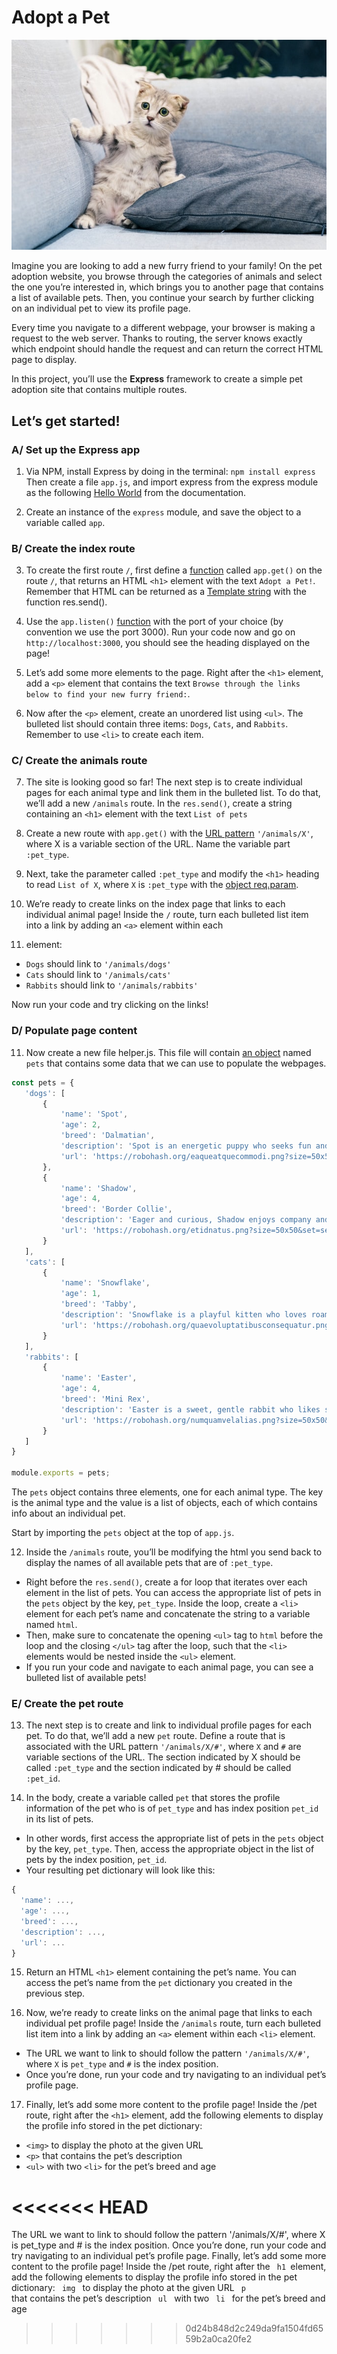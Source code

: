 # Adopt a Pet

![silly cat](https://github.com/MyElectricSheep/node-express-adopt-a-pet/blob/main/cat.jpg?raw=true)

Imagine you are looking to add a new furry friend to your family! On the pet adoption website, you browse through the categories of animals and select the one you’re interested in, which brings you to another page that contains a list of available pets. Then, you continue your search by further clicking on an individual pet to view its profile page.  

Every time you navigate to a different webpage, your browser is making a request to the web server. Thanks to routing, the server knows exactly which endpoint should handle the request and can return the correct HTML page to display.  

In this project, you’ll use the **Express** framework to create a simple pet adoption site that contains multiple routes.  

## Let’s get started!

### A/ Set up the Express app

1. Via NPM, install Express by doing in the terminal: `npm install express`
Then create a file `app.js`, and import express from the express module as the following [Hello World](https://expressjs.com/en/starter/hello-world.html) from the documentation.

2. Create an instance of the `express` module, and save the object to a variable called `app`.

### B/ Create the index route

3. To create the first route `/`, first define a [function](http://expressjs.com/en/5x/api.html#app.get) called `app.get()` on the route `/`, that returns an HTML `<h1>` element with the text `Adopt a Pet!`. Remember that HTML can be returned as a [Template string](https://developer.mozilla.org/en-US/docs/Web/JavaScript/Reference/Template_literals)  with the function res.send().

4. Use the `app.listen()` [function](http://expressjs.com/en/5x/api.html#app.listen_path_callback) with the port of your choice (by convention we use the port 3000). Run your code now and go on `http://localhost:3000`, you should see the heading displayed on the page!

5. Let’s add some more elements to the page. Right after the `<h1>` element, add a `<p>` element that contains the text `Browse through the links below to find your new furry friend:`.

6. Now after the `<p>` element, create an unordered list using `<ul>`. The bulleted list should contain three items: `Dogs`, `Cats`, and `Rabbits`. Remember to use `<li>` to create each item.

### C/ Create the animals route

7. The site is looking good so far! The next step is to create individual pages for each animal type and link them in the bulleted list. To do that, we’ll add a new `/animals` route. In the `res.send()`, create a string containing an `<h1>` element with the text `List of pets`

8. Create a new route with `app.get()` with the [URL pattern](http://expressjs.com/en/guide/routing.html#route-parameters) `'/animals/X'`, where X is a variable section of the URL. Name the variable part `:pet_type`.

9. Next, take the parameter called `:pet_type` and modify the `<h1>` heading to read `List of X`, where `X` is `:pet_type` with the [object req.param](http://expressjs.com/en/5x/api.html#req.params).

10. We’re ready to create links on the index page that links to each individual animal page! Inside the `/` route, turn each bulleted list item into a link by adding an `<a>` element within each <li> element:
- `Dogs` should link to `'/animals/dogs'`
- `Cats` should link to `'/animals/cats'`
- `Rabbits` should link to `'/animals/rabbits'`

Now run your code and try clicking on the links!

### D/ Populate page content

11. Now create a new file helper.js. This file will contain [an object](https://gist.github.com/NideXTC/36b96abf552720ccb792d1e73c0c74d4) named `pets` that contains some data that we can use to populate the webpages. 

```js
const pets = {
   'dogs': [
       {
           'name': 'Spot',
           'age': 2,
           'breed': 'Dalmatian',
           'description': 'Spot is an energetic puppy who seeks fun and adventure!',
           'url': 'https://robohash.org/eaqueatquecommodi.png?size=50x50&set=set1'
       },
       {
           'name': 'Shadow',
           'age': 4,
           'breed': 'Border Collie',
           'description': 'Eager and curious, Shadow enjoys company and can always be found tagging along at your heels!',
           'url': 'https://robohash.org/etidnatus.png?size=50x50&set=set1'
       }
   ],
   'cats': [
       {
           'name': 'Snowflake',
           'age': 1,
           'breed': 'Tabby',
           'description': 'Snowflake is a playful kitten who loves roaming the house and exploring.',
           'url': 'https://robohash.org/quaevoluptatibusconsequatur.png?size=50x50&set=set1'
       }
   ],
   'rabbits': [
       {
           'name': 'Easter',
           'age': 4,
           'breed': 'Mini Rex',
           'description': 'Easter is a sweet, gentle rabbit who likes spending most of the day sleeping.',
           'url': 'https://robohash.org/numquamvelalias.png?size=50x50&set=set1'
       }
   ]
}

module.exports = pets;
```

The `pets` object contains three elements, one for each animal type. The key is the animal type and the value is a list of objects, each of which contains info about an individual pet.

Start by importing the `pets` object at the top of `app.js`.

12. Inside the `/animals` route, you’ll be modifying the html you send back to display the names of all available pets that are of `:pet_type`.
- Right before the `res.send()`, create a for loop that iterates over each element in the list of pets. You can access the appropriate list of pets in the `pets` object by the key, `pet_type`. Inside the loop, create a `<li>` element for each pet’s name and concatenate the string to a variable named `html`.
- Then, make sure to concatenate the opening `<ul>` tag to `html` before the loop and the closing `</ul>` tag after the loop, such that the `<li>` elements would be nested inside the `<ul>` element.
- If you run your code and navigate to each animal page, you can see a bulleted list of available pets!

### E/ Create the pet route

13. The next step is to create and link to individual profile pages for each pet. To do that, we’ll add a new `pet` route. Define a route that is associated with the URL pattern `'/animals/X/#'`, where `X` and `#` are variable sections of the URL. The section indicated by X should be called `:pet_type` and the section indicated by # should be called `:pet_id`. 

14. In the body, create a variable called `pet` that stores the profile information of the pet who is of `pet_type` and has index position `pet_id` in its list of pets.
- In other words, first access the appropriate list of pets in the `pets` object by the key, `pet_type`. Then, access the appropriate object in the list of pets by the index position, `pet_id`.
- Your resulting pet dictionary will look like this:
```js
{
  'name': ...,
  'age': ...,
  'breed': ...,
  'description': ...,
  'url': ...
}
```

15. Return an HTML `<h1>` element containing the pet’s name. You can access the pet’s name from the `pet` dictionary you created in the previous step.

16. Now, we’re ready to create links on the animal page that links to each individual pet profile page! Inside the `/animals` route, turn each bulleted list item into a link by adding an `<a>` element within each `<li>` element.
- The URL we want to link to should follow the pattern `'/animals/X/#'`, where `X` is `pet_type` and `#` is the index position. 
- Once you’re done, run your code and try navigating to an individual pet’s profile page.

17. Finally, let’s add some more content to the profile page! Inside the /pet route, right after the `<h1>` element, add the following elements to display the profile info stored in the pet dictionary:
- `<img>` to display the photo at the given URL
- `<p>` that contains the pet’s description
- `<ul>` with two `<li>` for the pet’s breed and age


<<<<<<< HEAD
=======
The URL we want to link to should follow the pattern '/animals/X/#', where X is pet_type and # is the index position.
Once you’re done, run your code and try navigating to an individual pet’s profile page.
Finally, let’s add some more content to the profile page! Inside the /pet route, right after the <code> h1 </code>element, add the following elements to display the profile info stored in the pet dictionary:
<code> img </code> to display the photo at the given URL
<code> p </code> that contains the pet’s description
<code> ul </code> with two <code> li </code> for the pet’s breed and age
>>>>>>> 0d24b848d2c249da9fa1504fd6559b2a0ca20fe2
